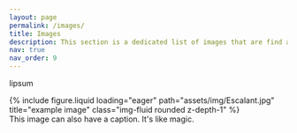 ```yaml
---
layout: page
permalink: /images/
title: Images
description: This section is a dedicated list of images that are find are interesting
nav: true
nav_order: 9
---
```


lipsum

<div class="row">
    <div class="col-sm mt-3 mt-md-0">
        {% include figure.liquid loading="eager" path="assets/img/Escalant.jpg" title="example image" class="img-fluid rounded z-depth-1" %}
    </div>
</div>
<div class="caption">
    This image can also have a caption. It's like magic.
</div>